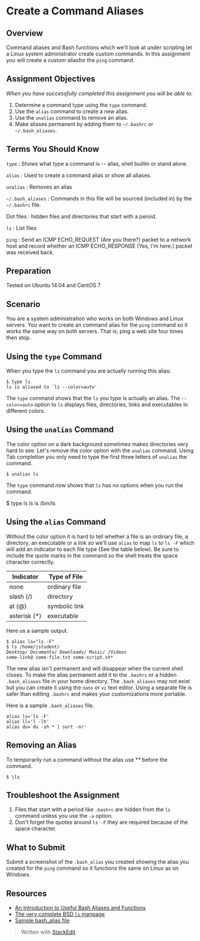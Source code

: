 # Create a Command Aliases

## Overview

Command aliases and Bash functions which we'll look at under scripting let a Linux system administrator create custom commands. In this assignment you will create a custom aliasfor the `ping` command.

## Assignment Objectives

*When you have successfully completed this assignment you will be able to:*

1. Determine a command type using the `type` command.
2. Use the `alias` command to create a new alias.
3. Use the `unalias` command to remove an alias.
5. Make aliases permanent by adding them to `~/.bashrc` or `~/.bash_aliases`.

## Terms You Should Know

`type`
:  Shows what type a command is -- alias, shell builtin or stand alone.

`alias`
: Used to create a command alias or show all aliases.

 `unalias`
 : Removes an alias
 
`~/.bash_aliases`
: Commands in this file will be sourced (included in) by the `~/.bashrc` file.

Dot files
: hidden files and directories that start with a peroid.

`ls`
: List files

`ping`
: Send an ICMP ECHO\_REQUEST (Are you there?) packet to a network host and record whether an ICMP ECHO\_RESPONSE (Yes, I'm here.) packet was received back.

## Preparation

Tested on Ubuntu 14.04 and CentOS 7

## Scenario

You are a system administration who works on both Windows and Linux servers. You want to create an command alias for the `ping` command so it works the same way on both servers. That is, ping a web site four times then stop.

## Using the `type` Command

When you type the `ls` command you are actually running this alias:

	$ type ls
	ls is aliased to `ls --color=auto'

The `type` command shows that the `ls` you type is actually an alias. The `--color=auto` option to `ls` displays files, directories, links and executables in different colors.

## Using the `unalias` Command

The color option on a dark background sometimes makes directories very hard to see. Let's remove the color option with the `unalias` command. Using Tab completion you only need to type the first three letters of `unalias` the command.

	$ unalias ls

The `type` command now shows that `ls` has no options when you run the command.

$ type ls
ls is /bin/ls

## Using the `alias` Command

Without the color option it is hard to tell whether a file is an ordinary file, a directory, an executable or a link so we'll use `alias` to map `ls` to `ls -F` which will add an indicator to each file type (See the table below). Be sure to include the quote marks in the command so the shell treats the space character correctly.

| Indicator | Type of File|
| --------- | ----------- |
| none | ordinary file |
| slash (/) | directory |
| at (@) | symbolic link |
| asterisk (*) | executable |

Here us a sample output.

	$ alias ls="ls -F"
	$ ls /home/jstudent/
	Desktop/ Documents/ Downloads/ Music/ /Videos
	some-link@ some-file.txt some-script.sh*

The new alias isn't permanent and will disappear when the current shell closes. To make the alias permanent add it to the `.bashrc` or a hidden `.bash_aliases` file in your home directory. The `.bash_aliases` may not exist but you can create it using the `nano` or `vi` text editor. Using a separate file is safer than editing `.bashrc` and makes your customizations more portable.

Here is a sample `.bash_aliases` file.

	alias ls='ls -F'
	alias ll='l -lh'
	alias du=`du -sh * | sort -nr'

## Removing an Alias

To temporarily run a command without the alias use **\** before the command.

	$ \ls

## Troubleshoot the Assignment

1. Files that start with a period like `.bashrc` are hidden from the `ls` command unless you use the `-a` option.
2. Don't forget the quotes around `ls -F` they are required because of the space character.

## What to Submit

Submit a screenshot of the `.bash_alias` you created showing the alias you created for the `ping` command so it functions the same on Linux as on Windows.

## Resources

- [An Introduction to Useful Bash Aliases and Functions][intro]
- [The very complete BSD `ls` manpage][ls]
- [Sample bash_alias file][sample]

<!-- links -->
[intro]: https://www.digitalocean.com/community/tutorials/an-introduction-to-useful-bash-aliases-and-functions "An Introduction to Useful Bash Aliases and Functions"
[id]: http://example.com/  "Optional Title Here"
[ls]: http://www.freebsd.org/cgi/man.cgi%3Fquery%3Dls "BSD ls manpage"
[sample]: http://www.codeuniversity.com/templates/bash_alias "sample bash_alias file"
[fixme]: https://s3.amazonaws.com/CIS126DL/Images/fixme.png "Fix me clipart"


> Written with [StackEdit](https://stackedit.io/).